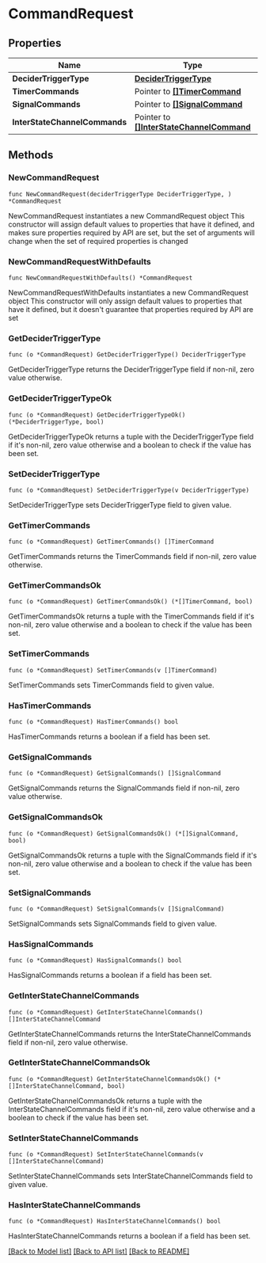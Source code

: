 # CommandRequest

## Properties

Name | Type | Description | Notes
------------ | ------------- | ------------- | -------------
**DeciderTriggerType** | [**DeciderTriggerType**](DeciderTriggerType.md) |  | 
**TimerCommands** | Pointer to [**[]TimerCommand**](TimerCommand.md) |  | [optional] 
**SignalCommands** | Pointer to [**[]SignalCommand**](SignalCommand.md) |  | [optional] 
**InterStateChannelCommands** | Pointer to [**[]InterStateChannelCommand**](InterStateChannelCommand.md) |  | [optional] 

## Methods

### NewCommandRequest

`func NewCommandRequest(deciderTriggerType DeciderTriggerType, ) *CommandRequest`

NewCommandRequest instantiates a new CommandRequest object
This constructor will assign default values to properties that have it defined,
and makes sure properties required by API are set, but the set of arguments
will change when the set of required properties is changed

### NewCommandRequestWithDefaults

`func NewCommandRequestWithDefaults() *CommandRequest`

NewCommandRequestWithDefaults instantiates a new CommandRequest object
This constructor will only assign default values to properties that have it defined,
but it doesn't guarantee that properties required by API are set

### GetDeciderTriggerType

`func (o *CommandRequest) GetDeciderTriggerType() DeciderTriggerType`

GetDeciderTriggerType returns the DeciderTriggerType field if non-nil, zero value otherwise.

### GetDeciderTriggerTypeOk

`func (o *CommandRequest) GetDeciderTriggerTypeOk() (*DeciderTriggerType, bool)`

GetDeciderTriggerTypeOk returns a tuple with the DeciderTriggerType field if it's non-nil, zero value otherwise
and a boolean to check if the value has been set.

### SetDeciderTriggerType

`func (o *CommandRequest) SetDeciderTriggerType(v DeciderTriggerType)`

SetDeciderTriggerType sets DeciderTriggerType field to given value.


### GetTimerCommands

`func (o *CommandRequest) GetTimerCommands() []TimerCommand`

GetTimerCommands returns the TimerCommands field if non-nil, zero value otherwise.

### GetTimerCommandsOk

`func (o *CommandRequest) GetTimerCommandsOk() (*[]TimerCommand, bool)`

GetTimerCommandsOk returns a tuple with the TimerCommands field if it's non-nil, zero value otherwise
and a boolean to check if the value has been set.

### SetTimerCommands

`func (o *CommandRequest) SetTimerCommands(v []TimerCommand)`

SetTimerCommands sets TimerCommands field to given value.

### HasTimerCommands

`func (o *CommandRequest) HasTimerCommands() bool`

HasTimerCommands returns a boolean if a field has been set.

### GetSignalCommands

`func (o *CommandRequest) GetSignalCommands() []SignalCommand`

GetSignalCommands returns the SignalCommands field if non-nil, zero value otherwise.

### GetSignalCommandsOk

`func (o *CommandRequest) GetSignalCommandsOk() (*[]SignalCommand, bool)`

GetSignalCommandsOk returns a tuple with the SignalCommands field if it's non-nil, zero value otherwise
and a boolean to check if the value has been set.

### SetSignalCommands

`func (o *CommandRequest) SetSignalCommands(v []SignalCommand)`

SetSignalCommands sets SignalCommands field to given value.

### HasSignalCommands

`func (o *CommandRequest) HasSignalCommands() bool`

HasSignalCommands returns a boolean if a field has been set.

### GetInterStateChannelCommands

`func (o *CommandRequest) GetInterStateChannelCommands() []InterStateChannelCommand`

GetInterStateChannelCommands returns the InterStateChannelCommands field if non-nil, zero value otherwise.

### GetInterStateChannelCommandsOk

`func (o *CommandRequest) GetInterStateChannelCommandsOk() (*[]InterStateChannelCommand, bool)`

GetInterStateChannelCommandsOk returns a tuple with the InterStateChannelCommands field if it's non-nil, zero value otherwise
and a boolean to check if the value has been set.

### SetInterStateChannelCommands

`func (o *CommandRequest) SetInterStateChannelCommands(v []InterStateChannelCommand)`

SetInterStateChannelCommands sets InterStateChannelCommands field to given value.

### HasInterStateChannelCommands

`func (o *CommandRequest) HasInterStateChannelCommands() bool`

HasInterStateChannelCommands returns a boolean if a field has been set.


[[Back to Model list]](../README.md#documentation-for-models) [[Back to API list]](../README.md#documentation-for-api-endpoints) [[Back to README]](../README.md)


